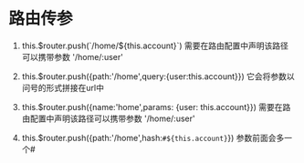 # 路由传参
1. this.$router.push(`/home/${this.account}`) 
需要在路由配置中声明该路径可以携带参数 '/home/:user'

2. this.$router.push({path:'/home',query:{user:this.account}})
它会将参数以问号的形式拼接在url中

3. this.$router.push({name:'home',params: {user: this.account}})
需要在路由配置中声明该路径可以携带参数 '/home/:user'

4. this.$router.push({path:'/home',hash:`#${this.account}`})
参数前面会多一个#